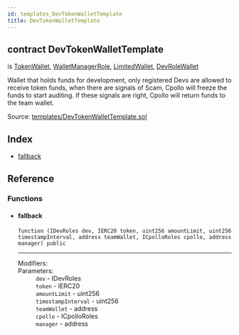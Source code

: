 ```yaml
---
id: templates_DevTokenWalletTemplate
title: DevTokenWalletTemplate
---
```


<div class="contract-doc"><div class="contract"><h2 class="contract-header"><span class="contract-kind">contract</span> DevTokenWalletTemplate</h2><p class="base-contracts"><span>is</span> <a href="wallet_TokenWallet.html">TokenWallet</a><span>, </span><a href="wallet_WalletManagerRole.html">WalletManagerRole</a><span>, </span><a href="wallet_LimitedWallet.html">LimitedWallet</a><span>, </span><a href="wallet_DevRoleWallet.html">DevRoleWallet</a></p><p class="description">Wallet that holds funds for development, only registered Devs are allowed to receive token funds, when there are signals of Scam, Cpollo will freeze the funds to start auditing. If these signals are right, Cpollo will return funds to the team wallet.</p><div class="source">Source: <a href="https://github.com/Cpollo/Ethereum/blob/v0.0.3/contracts/templates/DevTokenWalletTemplate.sol" target="_blank">templates/DevTokenWalletTemplate.sol</a></div></div><div class="index"><h2>Index</h2><ul><li><a href="templates_DevTokenWalletTemplate.html#">fallback</a></li></ul></div><div class="reference"><h2>Reference</h2><div class="functions"><h3>Functions</h3><ul><li><div class="item function"><span id="fallback" class="anchor-marker"></span><h4 class="name">fallback</h4><div class="body"><code class="signature">function <strong></strong><span>(IDevRoles dev, IERC20 token, uint256 amountLimit, uint256 timestampInterval, address teamWallet, ICpolloRoles cpollo, address manager) </span><span>public </span></code><hr/><dl><dt><span class="label-modifiers">Modifiers:</span></dt><dd></dd><dt><span class="label-parameters">Parameters:</span></dt><dd><div><code>dev</code> - IDevRoles</div><div><code>token</code> - IERC20</div><div><code>amountLimit</code> - uint256</div><div><code>timestampInterval</code> - uint256</div><div><code>teamWallet</code> - address</div><div><code>cpollo</code> - ICpolloRoles</div><div><code>manager</code> - address</div></dd></dl></div></div></li></ul></div></div></div>
